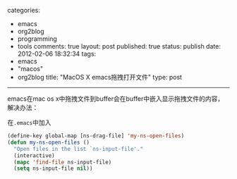 categories: 
  - emacs
  - org2blog
  - programming
  - tools
comments: true
layout: post
published: true
status: publish
date: 2012-02-06 18:32:34
tags: 
  - emacs
  - "macos"
  - org2blog
title: "MacOS X emacs拖拽打开文件"
type: post
---
emacs在mac os x中拖拽文件到buffer会在buffer中嵌入显示拖拽文件的内容，解决办法：

在`.emacs`中加入

```lisp
(define-key global-map [ns-drag-file] 'my-ns-open-files)
(defun my-ns-open-files ()
  "Open files in the list `ns-input-file'."
  (interactive)
  (mapc 'find-file ns-input-file)
  (setq ns-input-file nil))
```
   
